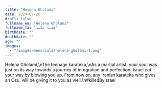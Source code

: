 ```yaml
---
title: "Helena Gholami"
date: 2024-07-26
draft: false
fullname_en: "Helena Gholami"
fullname_fa: "هلنا غلامی"
birthdate: ""
deathdate: ""
age: ""
images:
  - "/images/memorials/helena-gholami-1.png"
---
```


Helena Gholami,\nThe teenage karateka,\nAs a martial artist, your soul was just on its way towards a journey of integration and perfection. Israel cut your way by blowing you up. From now on, any Iranian karateka who gives an Osu, will be giving it to you as well.\n#killedByIsrael